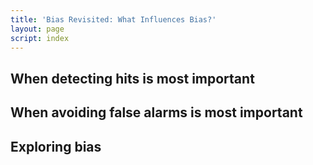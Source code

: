 ```yaml
---
title: 'Bias Revisited: What Influences Bias?'
layout: page
script: index
---
```


## When detecting hits is most important

<sdt-example-human>
  <sdt-control run pause reset></sdt-control>
  <rdk-task coherence=".5" trials="10" duration="1000" wait="1000" iti="1000"></rdk-task>
  <sdt-response interactive trial feedback="outcome" payoff="total" no-response-payoff="-100"
    hit-payoff="90" miss-payoff="-90" correct-rejection-payoff="10" false-alarm-payoff="-10">
  </sdt-response>
  <sdt-table numeric summary="stimulusRates accuracy" payoff
    hits="0" misses="0" false-alarms="0" correct-rejections="0"
    hit-payoff="90" miss-payoff="-90" correct-rejection-payoff="10" false-alarm-payoff="-10">
  </sdt-table>
  <roc-space point="all" iso-d="all" iso-c="all" far=".5" hr=".5"></roc-space>
  <sdt-model threshold bias distributions sensitivity color="outcome" d="0" c="0"></sdt-model>
</sdt-example-human>

## When avoiding false alarms is most important

<sdt-example-human>
  <sdt-control run pause reset></sdt-control>
  <rdk-task coherence=".5" trials="10" duration="1000" wait="1000" iti="1000"></rdk-task>
  <sdt-response interactive trial feedback="outcome" payoff="total" no-response-payoff="-100"
    hit-payoff="10" miss-payoff="-10" correct-rejection-payoff="90" false-alarm-payoff="-90">
  </sdt-response>
  <sdt-table numeric summary="stimulusRates accuracy" payoff
    hits="0" misses="0" false-alarms="0" correct-rejections="0"
    hit-payoff="10" miss-payoff="-10" correct-rejection-payoff="90" false-alarm-payoff="-90">
  </sdt-table>
  <roc-space point="all" iso-d="all" iso-c="all" far=".5" hr=".5"></roc-space>
  <sdt-model threshold bias distributions sensitivity color="outcome" d="0" c="0"></sdt-model>
</sdt-example-human>

## Exploring bias

<sdt-example-human>
  <sdt-control trials="10" duration="1000" coherence=".5" payoff="50" run pause reset ></sdt-control>
  <rdk-task coherence=".5" trials="10" duration="1000" wait="1000" iti="1000"></rdk-task>
  <sdt-response interactive trial feedback="outcome" payoff="total" no-response-payoff="-100"
    hit-payoff="50" miss-payoff="-50" correct-rejection-payoff="50" false-alarm-payoff="-50">
  </sdt-response>
  <sdt-table numeric summary="stimulusRates accuracy" payoff
    hits="0" misses="0" false-alarms="0" correct-rejections="0"
    hit-payoff="50" miss-payoff="-50" correct-rejection-payoff="50" false-alarm-payoff="-50">
  </sdt-table>
  <roc-space point="all" iso-d="all" iso-c="all" history far=".5" hr=".5"></roc-space>
  <sdt-model threshold bias distributions sensitivity color="outcome" d="0" c="0"></sdt-model>
</sdt-example-human>
